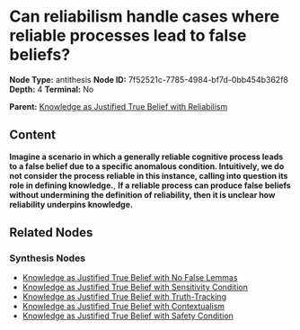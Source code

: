 # Can reliabilism handle cases where reliable processes lead to false beliefs?

**Node Type:** antithesis
**Node ID:** 7f52521c-7785-4984-bf7d-0bb454b362f8
**Depth:** 4
**Terminal:** No

**Parent:** [Knowledge as Justified True Belief with Reliabilism](knowledge-as-justified-true-belief-with-reliabilism-synthesis-d791ded7-7058-44e7-a287-a0f245ae327c.md)

## Content

**Imagine a scenario in which a generally reliable cognitive process leads to a false belief due to a specific anomalous condition. Intuitively, we do not consider the process reliable in this instance, calling into question its role in defining knowledge.**, **If a reliable process can produce false beliefs without undermining the definition of reliability, then it is unclear how reliability underpins knowledge.**

## Related Nodes

### Synthesis Nodes

- [Knowledge as Justified True Belief with No False Lemmas](knowledge-as-justified-true-belief-with-no-false-lemmas-synthesis-120399d6-c406-4dd6-8b55-96fc8a3c5ba8.md)
- [Knowledge as Justified True Belief with Sensitivity Condition](knowledge-as-justified-true-belief-with-sensitivity-condition-synthesis-195adfca-2406-4735-b538-53db3482d0d4.md)
- [Knowledge as Justified True Belief with Truth-Tracking](knowledge-as-justified-true-belief-with-truth-tracking-synthesis-b9ee2304-19b1-40cd-9539-45f05bf68571.md)
- [Knowledge as Justified True Belief with Contextualism](knowledge-as-justified-true-belief-with-contextualism-synthesis-fad5507b-068f-45df-bf6b-aa2c673025b6.md)
- [Knowledge as Justified True Belief with Safety Condition](knowledge-as-justified-true-belief-with-safety-condition-synthesis-ff82fec2-1c11-414c-8696-adfc41dd7131.md)
